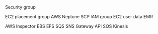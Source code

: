 Security group

EC2 placement group
AWS Neptune
SCP
IAM group
EC2 user data
EMR

AWS Inspector
EBS
EFS
SQS SNS
Gateway API SQS Kinesis